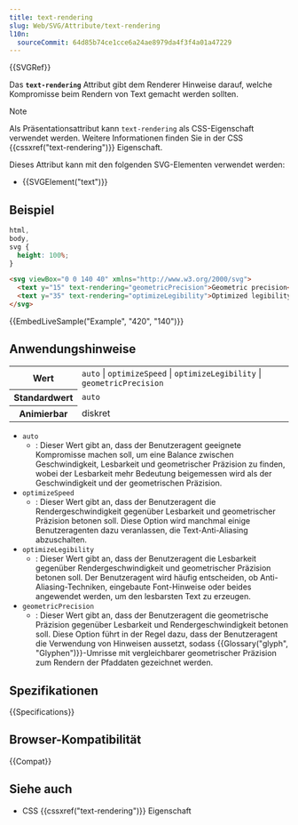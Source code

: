 ```yaml
---
title: text-rendering
slug: Web/SVG/Attribute/text-rendering
l10n:
  sourceCommit: 64d85b74ce1cce6a24ae8979da4f3f4a01a47229
---
```


{{SVGRef}}

Das **`text-rendering`** Attribut gibt dem Renderer Hinweise darauf, welche Kompromisse beim Rendern von Text gemacht werden sollten.

> [!NOTE]
> Als Präsentationsattribut kann `text-rendering` als CSS-Eigenschaft verwendet werden. Weitere Informationen finden Sie in der CSS {{cssxref("text-rendering")}} Eigenschaft.

Dieses Attribut kann mit den folgenden SVG-Elementen verwendet werden:

- {{SVGElement("text")}}

## Beispiel

```css hidden
html,
body,
svg {
  height: 100%;
}
```

```html
<svg viewBox="0 0 140 40" xmlns="http://www.w3.org/2000/svg">
  <text y="15" text-rendering="geometricPrecision">Geometric precision</text>
  <text y="35" text-rendering="optimizeLegibility">Optimized legibility</text>
</svg>
```

{{EmbedLiveSample("Example", "420", "140")}}

## Anwendungshinweise

<table class="properties">
  <tbody>
    <tr>
      <th scope="row">Wert</th>
      <td>
        <code>auto</code> | <code>optimizeSpeed</code> |
        <code>optimizeLegibility</code> | <code>geometricPrecision</code>
      </td>
    </tr>
    <tr>
      <th scope="row">Standardwert</th>
      <td><code>auto</code></td>
    </tr>
    <tr>
      <th scope="row">Animierbar</th>
      <td>diskret</td>
    </tr>
  </tbody>
</table>

- `auto`
  - : Dieser Wert gibt an, dass der Benutzeragent geeignete Kompromisse machen soll, um eine Balance zwischen Geschwindigkeit, Lesbarkeit und geometrischer Präzision zu finden, wobei der Lesbarkeit mehr Bedeutung beigemessen wird als der Geschwindigkeit und der geometrischen Präzision.
- `optimizeSpeed`
  - : Dieser Wert gibt an, dass der Benutzeragent die Rendergeschwindigkeit gegenüber Lesbarkeit und geometrischer Präzision betonen soll. Diese Option wird manchmal einige Benutzeragenten dazu veranlassen, die Text-Anti-Aliasing abzuschalten.
- `optimizeLegibility`
  - : Dieser Wert gibt an, dass der Benutzeragent die Lesbarkeit gegenüber Rendergeschwindigkeit und geometrischer Präzision betonen soll. Der Benutzeragent wird häufig entscheiden, ob Anti-Aliasing-Techniken, eingebaute Font-Hinweise oder beides angewendet werden, um den lesbarsten Text zu erzeugen.
- `geometricPrecision`
  - : Dieser Wert gibt an, dass der Benutzeragent die geometrische Präzision gegenüber Lesbarkeit und Rendergeschwindigkeit betonen soll. Diese Option führt in der Regel dazu, dass der Benutzeragent die Verwendung von Hinweisen aussetzt, sodass {{Glossary("glyph", "Glyphen")}}-Umrisse mit vergleichbarer geometrischer Präzision zum Rendern der Pfaddaten gezeichnet werden.

## Spezifikationen

{{Specifications}}

## Browser-Kompatibilität

{{Compat}}

## Siehe auch

- CSS {{cssxref("text-rendering")}} Eigenschaft
